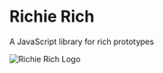 # Richie Rich
A JavaScript library for rich prototypes

![Richie Rich Logo](https://themovierat.files.wordpress.com/2013/02/logo_art1.jpg)

